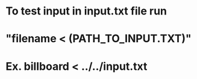 # To test input in input.txt file run 
# "filename < (PATH_TO_INPUT.TXT)" 
# Ex. billboard < ../../input.txt

